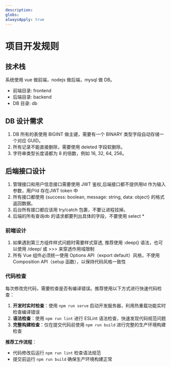 ```yaml
---
description: 
globs: 
alwaysApply: true
---
```

# 项目开发规则

## 技术栈
系统使用 vue 做前端，nodejs 做后端，mysql 做 DB。
- 前端目录: frontend
- 后端目录: backend
- DB 目录: db

## DB 设计需求
1. DB 所有的表使用 BIGINT 做主键，需要有一个 BINARY 类型字段自动存储一个对应 GUID。
2. 所有记录不能直接删除，需要使用 deleted 字段软删除。
3. 字符串类型长度请都为 8 的倍数，例如 16, 32, 64, 256。

## 后端接口设计
1. 管理接口和用户信息接口需要使用 JWT 鉴权,后端接口都不提供用Id 作为输入参数，用户Id 存在JWT token 中
2. 所有接口都使用 {success: boolean, message: string, data: object} 的格式返回数据。
3. 后台所有接口都应该用 try/catch 包裹，不要让进程挂掉。
4. 后端的所有查询db 的请求都要列出具体的字段，不要使用 select * 

### 前端设计
1. 如果遇到第三方组件样式问题时需要样式穿透, 推荐使用 :deep() 语法，也可以使用 /deep/ 或 >>> 来穿透作用域限制
2. 所有 Vue 组件必须统一使用 Options API（export default）风格，不使用 Composition API（setup 函数），以保持代码风格一致性

### 代码检查
每次修改完代码，需要检查是否有编译错误。推荐使用以下方式进行快速代码检查：

1. **开发时实时检查**：使用 `npm run serve` 启动开发服务器，利用热重载功能实时检查编译错误
2. **语法检查**：使用 `npm run lint` 进行 ESLint 语法检查，快速发现代码规范问题
3. **完整构建检查**：仅在提交代码前使用 `npm run build` 进行完整的生产环境构建检查

**推荐工作流程**：
- 代码修改后运行 `npm run lint` 检查语法规范
- 提交前运行 `npm run build` 确保生产环境构建正常